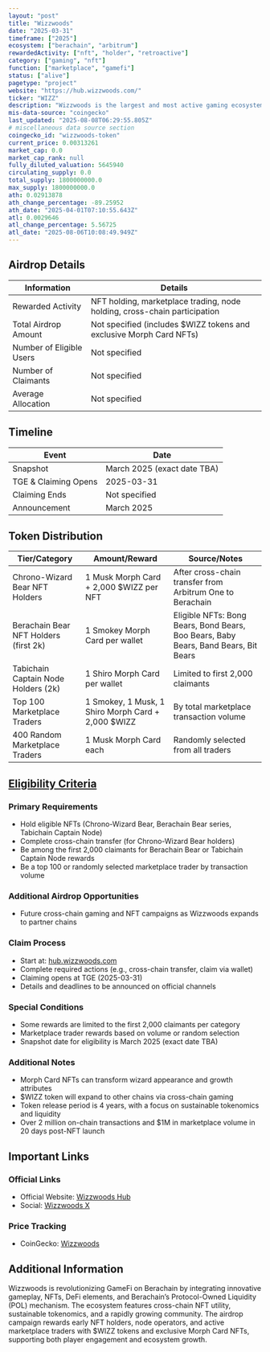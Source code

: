 ```yaml
---
layout: "post"
title: "Wizzwoods"
date: "2025-03-31"
timeframe: ["2025"]
ecosystem: ["berachain", "arbitrum"]
rewardedActivity: ["nft", "holder", "retroactive"]
category: ["gaming", "nft"]
function: ["marketplace", "gamefi"]
status: ["alive"]
pagetype: "project"
website: "https://hub.wizzwoods.com/"
ticker: "WIZZ"
description: "Wizzwoods is the largest and most active gaming ecosystem on Berachain, pioneering cross-chain GameFi with NFTs, sustainable tokenomics, and deep DeFi integration."
mis-data-source: "coingecko"
last_updated: "2025-08-08T06:29:55.805Z"
# miscellaneous data source section
coingecko_id: "wizzwoods-token"
current_price: 0.00313261
market_cap: 0.0
market_cap_rank: null
fully_diluted_valuation: 5645940
circulating_supply: 0.0
total_supply: 1800000000.0
max_supply: 1800000000.0
ath: 0.02913878
ath_change_percentage: -89.25952
ath_date: "2025-04-01T07:10:55.643Z"
atl: 0.0029646
atl_change_percentage: 5.56725
atl_date: "2025-08-06T10:08:49.949Z"
---
```


## Airdrop Details

| Information              | Details                                                                   |
| ------------------------ | ------------------------------------------------------------------------- |
| Rewarded Activity        | NFT holding, marketplace trading, node holding, cross-chain participation |
| Total Airdrop Amount     | Not specified (includes $WIZZ tokens and exclusive Morph Card NFTs)       |
| Number of Eligible Users | Not specified                                                             |
| Number of Claimants      | Not specified                                                             |
| Average Allocation       | Not specified                                                             |

## Timeline

| Event                | Date                        |
| -------------------- | --------------------------- |
| Snapshot             | March 2025 (exact date TBA) |
| TGE & Claiming Opens | 2025-03-31                  |
| Claiming Ends        | Not specified               |
| Announcement         | March 2025                  |

## Token Distribution

| Tier/Category                         | Amount/Reward                                      | Source/Notes                                                                        |
| ------------------------------------- | -------------------------------------------------- | ----------------------------------------------------------------------------------- |
| Chrono-Wizard Bear NFT Holders        | 1 Musk Morph Card + 2,000 $WIZZ per NFT            | After cross-chain transfer from Arbitrum One to Berachain                           |
| Berachain Bear NFT Holders (first 2k) | 1 Smokey Morph Card per wallet                     | Eligible NFTs: Bong Bears, Bond Bears, Boo Bears, Baby Bears, Band Bears, Bit Bears |
| Tabichain Captain Node Holders (2k)   | 1 Shiro Morph Card per wallet                      | Limited to first 2,000 claimants                                                    |
| Top 100 Marketplace Traders           | 1 Smokey, 1 Musk, 1 Shiro Morph Card + 2,000 $WIZZ | By total marketplace transaction volume                                             |
| 400 Random Marketplace Traders        | 1 Musk Morph Card each                             | Randomly selected from all traders                                                  |

## [Eligibility Criteria](https://x.com/WizzwoodsGame/status/1905238551698276848)

### Primary Requirements

- Hold eligible NFTs (Chrono-Wizard Bear, Berachain Bear series, Tabichain Captain Node)
- Complete cross-chain transfer (for Chrono-Wizard Bear holders)
- Be among the first 2,000 claimants for Berachain Bear or Tabichain Captain Node rewards
- Be a top 100 or randomly selected marketplace trader by transaction volume

### Additional Airdrop Opportunities

- Future cross-chain gaming and NFT campaigns as Wizzwoods expands to partner chains

### Claim Process

- Start at: [hub.wizzwoods.com](https://hub.wizzwoods.com/)
- Complete required actions (e.g., cross-chain transfer, claim via wallet)
- Claiming opens at TGE (2025-03-31)
- Details and deadlines to be announced on official channels

### Special Conditions

- Some rewards are limited to the first 2,000 claimants per category
- Marketplace trader rewards based on volume or random selection
- Snapshot date for eligibility is March 2025 (exact date TBA)

### Additional Notes

- Morph Card NFTs can transform wizard appearance and growth attributes
- $WIZZ token will expand to other chains via cross-chain gaming
- Token release period is 4 years, with a focus on sustainable tokenomics and liquidity
- Over 2 million on-chain transactions and $1M in marketplace volume in 20 days post-NFT launch

## Important Links

### Official Links

- Official Website: [Wizzwoods Hub](https://hub.wizzwoods.com/)
- Social: [Wizzwoods X](https://x.com/WizzwoodsGame/status/1905238551698276848)

### Price Tracking

- CoinGecko: [Wizzwoods](https://www.coingecko.com/en/coins/wizzwoods-token)

## Additional Information

Wizzwoods is revolutionizing GameFi on Berachain by integrating innovative gameplay, NFTs, DeFi elements, and Berachain’s Protocol-Owned Liquidity (POL) mechanism. The ecosystem features cross-chain NFT utility, sustainable tokenomics, and a rapidly growing community. The airdrop campaign rewards early NFT holders, node operators, and active marketplace traders with $WIZZ tokens and exclusive Morph Card NFTs, supporting both player engagement and ecosystem growth.